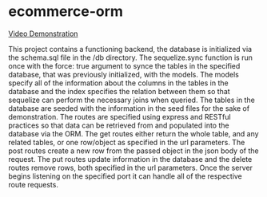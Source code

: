 # ecommerce-orm

[Video Demonstration](https://drive.google.com/file/d/1sPzjUx3zMG_68jJsp-KhwmvNKKjo0XBR/view)

This project contains a functioning backend, the database is initialized via the schema.sql
file in the /db directory. The sequelize.sync function is run once with the force: true
argument to synce the tables in the specified database, that was previously initialized,
with the models. The models specify all of the information about the columns in the 
tables in the database and the index specifies the relation between them so that 
sequelize can perform the necessary joins when queried. The tables in the database are
seeded with the information in the seed files for the sake of demonstration. The routes are 
specified using express and RESTful practices so that data can be retrieved from and populated
into the database via the ORM. The get routes either return the whole table, and any related
tables, or one row/object as specified in the url parameters. The post routes create a new
row from the passed object in the json body of the request. The put routes update information
in the database and the delete routes remove rows, both specified in the url parameters.
Once the server begins listening on the specified port it can handle all of the respective
route requests.